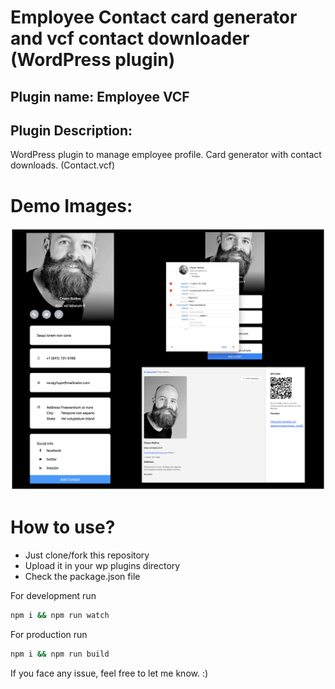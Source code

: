 # Employee Contact card generator and vcf contact downloader (WordPress plugin)

## Plugin name: Employee VCF

## Plugin Description: 
WordPress plugin to manage employee profile. Card generator with contact downloads. (Contact.vcf)

# Demo Images: 

<img  src="./src/demo/contact-card.png" />



# How to use?

- Just clone/fork this repository
- Upload it in your wp plugins directory
- Check the package.json file

For development run
```bash
npm i && npm run watch
```

For production run
```bash
npm i && npm run build
```




If you face any issue, feel free to let me know. :)

<br/>
